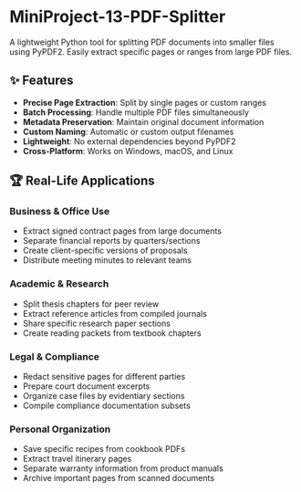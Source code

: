 # MiniProject-13-PDF-Splitter

A lightweight Python tool for splitting PDF documents into smaller files using PyPDF2. Easily extract specific pages or ranges from large PDF files.

## ✨ Features

- **Precise Page Extraction**: Split by single pages or custom ranges
- **Batch Processing**: Handle multiple PDF files simultaneously
- **Metadata Preservation**: Maintain original document information
- **Custom Naming**: Automatic or custom output filenames
- **Lightweight**: No external dependencies beyond PyPDF2
- **Cross-Platform**: Works on Windows, macOS, and Linux

## 🏆 Real-Life Applications

### Business & Office Use
- Extract signed contract pages from large documents
- Separate financial reports by quarters/sections
- Create client-specific versions of proposals
- Distribute meeting minutes to relevant teams

### Academic & Research
- Split thesis chapters for peer review
- Extract reference articles from compiled journals
- Share specific research paper sections
- Create reading packets from textbook chapters

### Legal & Compliance
- Redact sensitive pages for different parties
- Prepare court document excerpts
- Organize case files by evidentiary sections
- Compile compliance documentation subsets

### Personal Organization
- Save specific recipes from cookbook PDFs
- Extract travel itinerary pages
- Separate warranty information from product manuals
- Archive important pages from scanned documents

